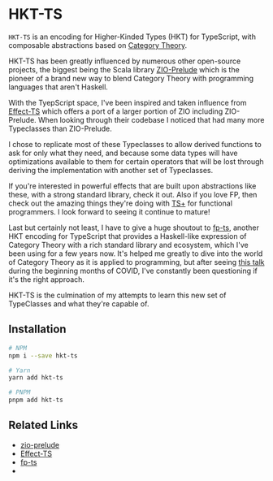 # HKT-TS

`HKT-TS` is an encoding for Higher-Kinded Types (HKT) for TypeScript, with composable abstractions based on [Category Theory](https://en.wikipedia.org/wiki/Category_theory).

HKT-TS has been greatly influenced by numerous other open-source projects, the biggest being the Scala library [ZIO-Prelude](https://zio.github.io/zio-prelude/)
which is the pioneer of a brand new way to blend Category Theory with programming languages that aren't Haskell.

With the TyepScript space, I've been inspired and taken influence from [Effect-TS](https://github.com/Effect-TS/core) which offers a port of a larger portion of ZIO including ZIO-Prelude.
When looking through their codebase I noticed that had many more Typeclasses than ZIO-Prelude. 

I chose to replicate most of these Typeclasses to allow derived functions to ask for only what they need, and because some data types will have optimizations available to them for 
certain operators that will be lost through deriving the implementation with another set of Typeclasses. 

If you're interested in powerful effects that are built upon abstractions like these, with a strong standard library, check it out. Also if you love FP, then check out the amazing things they're doing with [TS+](https://dev.to/matechs/the-case-for-ts-18b3) for functional programmers. I look forward to seeing it continue to mature!

Last but certainly not least, I have to give a huge shoutout to [fp-ts](https://github.com/gcanti/fp-ts), another HKT encoding for TypeScript that provides a Haskell-like 
expression of Category Theory with a rich standard library and ecosystem, which I've been using for a few years now. It's helped me greatly to dive into the world of Category 
Theory as it is applied to programming, but after seeing [this talk](https://www.youtube.com/watch?v=OwmHgL9F_9Q) during the beginning months of COVID, I've constantly been questioning if it's the right approach.

HKT-TS is the culmination of my attempts to learn this new set of TypeClasses and what they're capable of.

## Installation

```sh
# NPM
npm i --save hkt-ts

# Yarn
yarn add hkt-ts

# PNPM
pnpm add hkt-ts
```

## Related Links

- [zio-prelude](https://zio.github.io/zio-prelude/)
- [Effect-TS](https://github.com/Effect-TS/core)
- [fp-ts](https://github.com/gcanti/fp-ts)
- 


